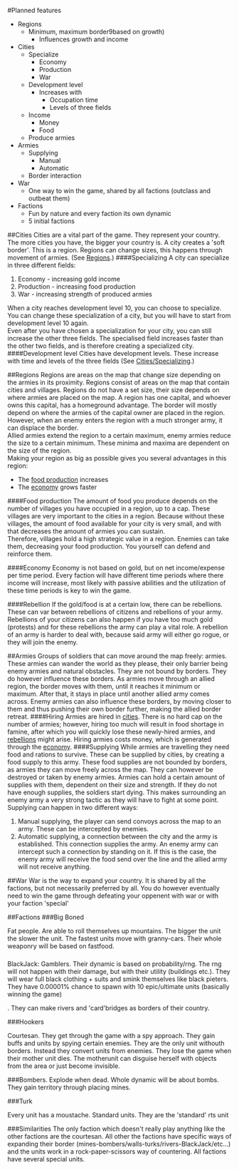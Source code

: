 #Planned features

  - Regions
    - Minimum, maximum border9based on growth) 
      - Influences growth and income
  - Cities
    - Specialize
      - Economy
      - Production
      - War
    - Development level
      - Increases with
        - Occupation time
        - Levels of three fields
    - Income
      - Money
      - Food
    - Produce armies
  - Armies
    - Supplying
      - Manual
      - Automatic
    - Border interaction
  - War
    - One way to win the game, shared by all factions (outclass and outbeat them)
  - Factions
    - Fun by nature and every faction its own dynamic
    - 5 initial factions

##Cities
Cities are a vital part of the game. They represent your country. The more cities you have, the bigger your country is. A city creates a 'soft border'. This is a region. Regions can change sizes, this happens through movement of armies. (See [Regions](#regions).)
####Specializing
A city can specialize in three different fields:  
1. Economy - increasing gold income  
2. Production - increasing food production  
3. War - increasing strength of produced armies  

When a city reaches development level 10, you can choose to specialize. You can change these specialization of a city, but you will have to start from development level 10 again.  
Even after you have chosen a specialization for your city, you can still increase the other three fields. The specialised field increases faster than the other two fields, and is therefore creating a specialized city.
####Development level
Cities have development levels. These increase with time and levels of the three fields (See [Cities/Specializing](#specializing).)

##Regions
Regions are areas on the map that change size depending on the armies in its proximity. Regions consist of areas on the map that contain cities and villages. Regions do not have a set size, their size depends on where armies are placed on the map. A region has one capital, and whoever owns this capital, has a homeground advantage. The border will mostly depend on where the armies of the capital owner are placed in the region. However, when an enemy enters the region with a much stronger army, it can displace the border.  
Allied armies extend the region to a certain maximum, enemy armies reduce the size to a certain minimum. These minima and maxima are dependent on the size of the region.  
Making your region as big as possible gives you several advantages in this region:  
- The [food production](#food-production) increases
- The [economy](#economy) grows faster  

####Food production
The amount of food you produce depends on the number of villages you have occupied in a region, up to a cap. These villages are very important to the cities in a region. Because without these villages, the amount of food available for your city is very small, and with that decreases the amount of armies you can sustain.  
Therefore, villages hold a high strategic value in a region. Enemies can take them, decreasing your food production. You yourself can defend and reinforce them. 

####Economy
Economy is not based on gold, but on net income/expense per time period. Every faction will have different time periods where there income will increase, most likely with passive abilities and the utilization of these time periods is key to win the game.


####Rebellion
If the gold/food is at a certain low, there can be rebellions. These can var between rebellions of citizens and rebellions of your army. Rebellions of your citizens can also happen if you have too much gold (protests) and for these rebellions the army can play a vital role. A rebellion of an army is harder to deal with, because said army will either go rogue, or they will join the enemy.

##Armies
Groups of soldiers that can move around the map freely: armies. These armies can wander the world as they please, their only barrier being enemy armies and natural obstacles. They are not bound by borders. They do however influence these borders. As armies move through an allied region, the border moves with them, until it reaches it minimum or maximum. After that, it stays in place until another allied army comes across. Enemy armies can also influence these borders, by moving closer to them and thus pushing their own border further, making the allied border retreat. 
####Hiring
Armies are hired in [cities](#cities). There is no hard cap on the number of armies; however, hiring too much will result in food shortage in famine, after which you will quickly lose these newly-hired armies, and [rebellions](#rebellion) might arise. Hiring armies costs money, which is generated through the [economy](#economy).
####Supplying
While armies are travelling they need food and rations to survive. These can be supplied by cities, by creating a food supply to this army. These food supplies are not bounded by borders, as armies they can move freely across the map. They can however be destroyed or taken by enemy armies. Armies can hold a certain amount of supplies with them, dependent on their size and strength. If they do not have enough supplies, the soldiers start dying. This makes surrounding an enemy army a very strong tactic as they will have to fight at some point. 
Supplying can happen in two different ways:
  1. Manual supplying, the player can send convoys across the map to an army. These can be intercepted by enemies.
  2. Automatic supplying, a connection between the city and the army is established. This connection supplies the army. An enemy army can intercept such a connection by standing on it. If this is the case, the enemy army will receive the food send over the line and the allied army will not receive anything.

##War
War is the way to expand your country. It is shared by all the factions, but not necessarily preferred by all. You do however eventually need to win the game through defeating your oppenent with war or with your faction 'special'

##Factions
###Big Boned

Fat people. Are able to roll themselves up mountains. The bigger the unit the slower the unit. The fastest units move with granny-cars. Their whole weaponry will be based on fastfood. 


###
BlackJack:
Gamblers. Their dynamic is based on probability/rng. The rng will not happen with their damage, but with their utility (buildings etc.). They will wear full black clothing + suits and smink themselves like black pieters. They have 0.00001% chance to spawn with 10 epic/ultimate units (basically winning the game)

. They can make rivers and 'card'bridges as borders of their country.

###Hookers

Courtesan. They get through the game with a spy approach. They gain buffs and units by spying certain enemies. They are the only unit withouth borders. Instead they convert units from enemies. They lose the game when their mother unit dies. The motherunit can disguise herself with objects from the area or just become invisible. 



###Bombers. 
Explode when dead. Whole dynamic will be about bombs. They gain territory through placing mines. 



###Turk

Every unit has a moustache. Standard units. They are the 'standard' rts unit

###Similarities
The only faction which doesn't really play anything like the other factions are the courtesan. All other the factions have specific ways of expanding their border (mines-bombers/walls-turks/rivers-BlackJack/etc...) and the units work in a rock-paper-scissors way of countering. All factions have several special units. 